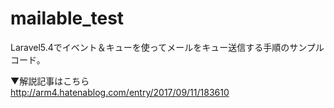 # mailable_test


Laravel5.4でイベント＆キューを使ってメールをキュー送信する手順のサンプルコード。

▼解説記事はこちら  
http://arm4.hatenablog.com/entry/2017/09/11/183610

